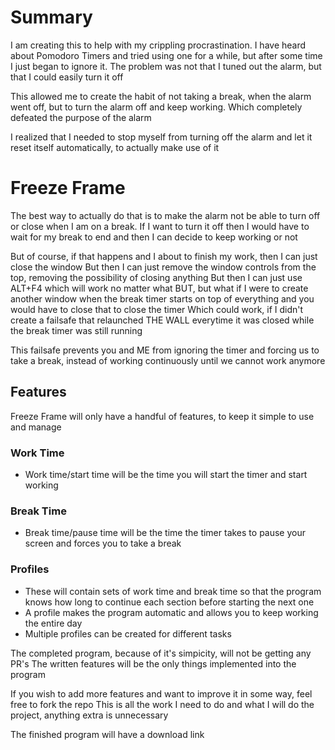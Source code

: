 # Summary
I am creating this to help with my crippling procrastination. I have heard about Pomodoro Timers and tried using one for a while, but after some time I just began to ignore it. The problem was not that I tuned out the alarm, but that I could easily turn it off

This allowed me to create the habit of not taking a break, when the alarm went off, but to turn the alarm off and keep working. Which completely defeated the purpose of the alarm

I realized that I needed to stop myself from turning off the alarm and let it reset itself automatically, to actually make use of it

# Freeze Frame
The best way to actually do that is to make the alarm not be able to turn off or close when I am on a break.
If I want to turn it off then I would have to wait for my break to end and then I can decide to keep working or not

But of course, if that happens and I about to finish my work, then I can just close the window
But then I can just remove the window controls from the top, removing the possibility of closing anything
But then I can just use ALT+F4 which will work no matter what
BUT, but what if I were to create another window when the break timer starts on top of everything and you would have to close that to close the timer
Which could work, if I didn't create a failsafe that relaunched THE WALL everytime it was closed while the break timer was still running

This failsafe prevents you and ME from ignoring the timer and forcing us to take a break, instead of working continuously until we cannot work anymore

## Features
Freeze Frame will only have a handful of features, to keep it simple to use and manage
### Work Time
- Work time/start time will be the time you will start the timer and start working
### Break Time
- Break time/pause time will be the time the timer takes to pause your screen and forces you to take a break
### Profiles
- These will contain sets of work time and break time so that the program knows how long to continue each section before starting the next one
- A profile makes the program automatic and allows you to keep working the entire day
- Multiple profiles can be created for different tasks

The completed program, because of it's simpicity, will not be getting any PR's
The written features will be the only things implemented into the program

If you wish to add more features and want to improve it in some way, feel free to fork the repo
This is all the work I need to do and what I will do the project, anything extra is unnecessary

The finished program will have a download link <here>

